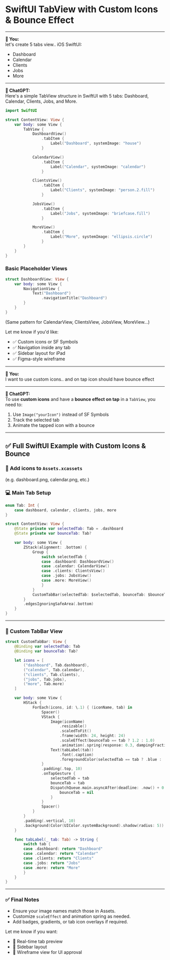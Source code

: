
# SwiftUI TabView with Custom Icons & Bounce Effect

---

**👤 You:**  
let's create 5 tabs view.. iOS SwiftUI:

- Dashboard  
- Calendar  
- Clients  
- Jobs  
- More

---

**🤖 ChatGPT:**  
Here's a simple TabView structure in SwiftUI with 5 tabs: Dashboard, Calendar, Clients, Jobs, and More.

```swift
import SwiftUI

struct ContentView: View {
    var body: some View {
        TabView {
            DashboardView()
                .tabItem {
                    Label("Dashboard", systemImage: "house")
                }

            CalendarView()
                .tabItem {
                    Label("Calendar", systemImage: "calendar")
                }

            ClientsView()
                .tabItem {
                    Label("Clients", systemImage: "person.2.fill")
                }

            JobsView()
                .tabItem {
                    Label("Jobs", systemImage: "briefcase.fill")
                }

            MoreView()
                .tabItem {
                    Label("More", systemImage: "ellipsis.circle")
                }
        }
    }
}
```

### Basic Placeholder Views

```swift
struct DashboardView: View {
    var body: some View {
        NavigationView {
            Text("Dashboard")
                .navigationTitle("Dashboard")
        }
    }
}
```

(Same pattern for CalendarView, ClientsView, JobsView, MoreView...)

Let me know if you'd like:

- ✅ Custom icons or SF Symbols  
- ✅ Navigation inside any tab  
- ✅ Sidebar layout for iPad  
- ✅ Figma-style wireframe

---

**👤 You:**  
I want to use custom icons.. and on tap icon should have bounce effect

---

**🤖 ChatGPT:**  
To use **custom icons** and have a **bounce effect on tap** in a `TabView`, you need to:

1. Use `Image("yourIcon")` instead of SF Symbols  
2. Track the selected tab  
3. Animate the tapped icon with a bounce

---

## ✅ Full SwiftUI Example with Custom Icons & Bounce

### 📁 Add icons to `Assets.xcassets`  
(e.g. dashboard.png, calendar.png, etc.)

### 💻 Main Tab Setup

```swift
enum Tab: Int {
    case dashboard, calendar, clients, jobs, more
}

struct ContentView: View {
    @State private var selectedTab: Tab = .dashboard
    @State private var bounceTab: Tab?

    var body: some View {
        ZStack(alignment: .bottom) {
            Group {
                switch selectedTab {
                case .dashboard: DashboardView()
                case .calendar: CalendarView()
                case .clients: ClientsView()
                case .jobs: JobsView()
                case .more: MoreView()
                }
            }
            CustomTabBar(selectedTab: $selectedTab, bounceTab: $bounceTab)
        }
        .edgesIgnoringSafeArea(.bottom)
    }
}
```

---

### 🧩 Custom TabBar View

```swift
struct CustomTabBar: View {
    @Binding var selectedTab: Tab
    @Binding var bounceTab: Tab?

    let icons = [
        ("dashboard", Tab.dashboard),
        ("calendar", Tab.calendar),
        ("clients", Tab.clients),
        ("jobs", Tab.jobs),
        ("more", Tab.more)
    ]

    var body: some View {
        HStack {
            ForEach(icons, id: \.1) { (iconName, tab) in
                Spacer()
                VStack {
                    Image(iconName)
                        .resizable()
                        .scaledToFit()
                        .frame(width: 24, height: 24)
                        .scaleEffect(bounceTab == tab ? 1.2 : 1.0)
                        .animation(.spring(response: 0.3, dampingFraction: 0.4), value: bounceTab)
                    Text(tabLabel(tab))
                        .font(.caption)
                        .foregroundColor(selectedTab == tab ? .blue : .gray)
                }
                .padding(.top, 10)
                .onTapGesture {
                    selectedTab = tab
                    bounceTab = tab
                    DispatchQueue.main.asyncAfter(deadline: .now() + 0.2) {
                        bounceTab = nil
                    }
                }
                Spacer()
            }
        }
        .padding(.vertical, 10)
        .background(Color(UIColor.systemBackground).shadow(radius: 5))
    }

    func tabLabel(_ tab: Tab) -> String {
        switch tab {
        case .dashboard: return "Dashboard"
        case .calendar: return "Calendar"
        case .clients: return "Clients"
        case .jobs: return "Jobs"
        case .more: return "More"
        }
    }
}
```

---

### ✅ Final Notes

- Ensure your image names match those in Assets.
- Customize `scaleEffect` and animation spring as needed.
- Add badges, gradients, or tab icon overlays if required.

Let me know if you want:

- 🔷 Real-time tab preview  
- 🔷 Sidebar layout  
- 🔷 Wireframe view for UI approval
